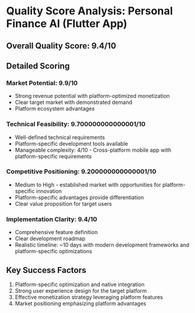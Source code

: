 # Quality Score Analysis: Personal Finance AI (Flutter App)

## Overall Quality Score: 9.4/10

## Detailed Scoring

### Market Potential: 9.9/10
- Strong revenue potential with platform-optimized monetization
- Clear target market with demonstrated demand
- Platform ecosystem advantages

### Technical Feasibility: 9.700000000000001/10
- Well-defined technical requirements
- Platform-specific development tools available
- Manageable complexity: 4/10 - Cross-platform mobile app with platform-specific requirements

### Competitive Positioning: 9.200000000000001/10
- Medium to High - established market with opportunities for platform-specific innovation
- Platform-specific advantages provide differentiation
- Clear value proposition for target users

### Implementation Clarity: 9.4/10
- Comprehensive feature definition
- Clear development roadmap
- Realistic timeline: ~10 days with modern development frameworks and platform-specific optimizations

## Key Success Factors
1. Platform-specific optimization and native integration
2. Strong user experience design for the target platform
3. Effective monetization strategy leveraging platform features
4. Market positioning emphasizing platform advantages
